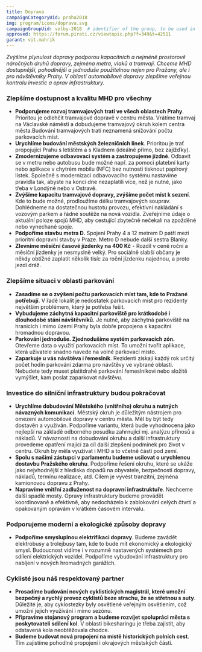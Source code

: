```yaml
---
title: Doprava
campaignCategoryUid: praha2018
img: program/icons/doprava.svg
campaignGroupUid: volby-2018  # identifier of the group, to be used in program point
approved: https://forum.pirati.cz/viewtopic.php?f=349&t=42511
garant: vit.mahrik 
---
```


*Zvýšíme plynulost dopravy podporou kapacitních a nejméně prostorově náročných
druhů dopravy, zejména metra, vlaků a tramvají. Chceme MHD dostupnější,
pohodlnější a jednoduše použitelnou nejen pro Pražany, ale i pro návštěvníky Prahy.
V oblasti automobilové dopravy zlepšíme veřejnou kontrolu investic a oprav
infrastruktury.*

### Zlepšíme dostupnost a kvalitu MHD pro všechny
* **Podporujeme rozvoj tramvajových tratí ve všech oblastech Prahy**. Prioritou je
odlehčit tramvajové dopravě v centru města. Vrátíme tramvaj na Václavské náměstí
a dobudujeme tramvajový okruh kolem centra města.Budování tramvajových tratí
neznamená snižování počtu parkovacích míst.
* **Urychlíme budování městských železničních linek**. Prioritou je trať propojující
Prahu s letištěm a s Kladnem (ideálně přímo, bez zajížďky).
* **Zmodernizujeme odbavovací systém a zastropujeme jízdné**. Odbavit se v metru
nebo autobusu bude možné např. za pomoci platební karty nebo aplikace v chytrém
mobilu (NFC) bez nutnosti tisknout papírový lístek. Společně s modernizací
odbavovacího systému nastavíme pravidla tak, abyste na konci dne nezaplatili více,
než je nutné, jako třeba v Londýně nebo v Ostravě.
* **Zvýšíme kapacitu tramvajové dopravy, zvýšíme počet míst k sezení**. Kde to
bude možné, prodloužíme délku tramvajových souprav. Dohlédneme na dostatečnou
hustotu provozu, efektivní nakládání s vozovým parkem a řádné soutěže na nová
vozidla. Zveřejníme údaje o aktuální poloze spojů MHD, aby cestující zbytečně
nečekali na zpožděné nebo vynechané spoje.
* **Podpoříme stavbu metra D.**
Spojení Prahy 4 a 12 metrem D patří mezi prioritní
dopravní stavby v Praze. Metro D nebude další sestra Blanky.
* **Zlevníme měsíční časové jízdenky na 400 Kč** - Rozdíl v ceně roční a měsíční
jízdenky je nesmyslně velký. Pro sociálně slabší občany je někdy obtížné zaplatit
několik tisíc za roční jízdenku najednou, a proto jezdí dráž.

### Zlepšíme situaci v oblasti parkování
* **Zasadíme se o zvýšení počtu parkovacích míst tam, kde to Pražané potřebují**.
V řadě lokalit je nedostatek parkovacích míst pro rezidenty největším problémem, který
je potřeba řešit.
* **Vybudujeme záchytná kapacitní parkoviště pro krátkodobé i dlouhodobé
stání návštěvníků.** Je nutné, aby záchytná parkoviště na hranicích i mimo území
Prahy byla dobře propojena s kapacitní hromadnou dopravou.
* **Parkování jednoduše. Zjednodušíme systém parkovacích zón.** Otevřeme data o
využití parkovacích míst. To umožní tvořit aplikace, která uživatele snadno navede
na volné parkovací místo.
* **Zaparkuje u vás návštěva i řemeslník**. Rezidenti získají každý rok určitý počet
hodin parkování zdarma pro návštěvy ve vybrané oblasti. Nebudete tedy muset platitdrahé parkování řemeslníkovi nebo složitě vymýšlet, kam poslat zaparkovat
návštěvu.

### Investice do silniční infrastruktury budou pokračovat
* **Urychlíme dobudování Městského (vnitřního) okruhu a nutných návazných
komunikací**. Městský okruh je důležitým nástrojem pro omezení automobilové
dopravy v centru města. Měl by být tedy dostavěn a využíván. Podpoříme variantu,
která bude vyhodnocena jako nejlepší na základě odborného posudku zahrnující mj.
analýzu přínosů a nákladů. V návaznosti na dobudování okruhu a další infrastruktury
provedeme opatření mající za cíl další zlepšení podmínek pro život v centru. Okruh
by měla využívat i MHD a to včetně částí pod zemí.
* **Spolu s našimi zástupci v parlamentu budeme usilovat o urychlenou dostavbu
Pražského okruhu**. Podpoříme řešení okruhu, které se ukáže jako nejvhodnější z
hlediska dopadů na obyvatele, bezpečnosti dopravy, nákladů, termínu realizace, atd.
Cílem je vyvést tranzitní, zejména kamionovou dopravu z Prahy.
* **Napravíme vnitřní zadluženost na dopravní infrastruktuře**. Nechceme
další spadlé mosty. Opravy infrastruktury budeme provádět koordinovaně a
efektivně, aby nedocházelo k zablokování celých čtvrtí a opakovaným opravám v
krátkém časovém intervalu.

### Podporujeme moderní a ekologické způsoby dopravy
* **Podpoříme smysluplnou elektrifikaci dopravy**. Budeme zavádět elektrobusy a
trolejbusy tam, kde to bude mít ekonomický a ekologický smysl. Budoucnost
vidíme i v rozumně nastavených systémech pro sdílení elektrických vozidel.
Podpoříme vybudování infrastruktury pro nabíjení v nových hromadných garážích.

### Cyklisté jsou náš respektovaný partner
* **Prosadíme budování nových cyklistických magistrál, které umožní bezpečný a
rychlý provoz cyklistů beze strachu, že se střetnou s auty**. Důležité je, aby
cyklostezky byly osvětlené veřejným osvětlením, což umožní jejich využívání i mimo
sezónu.
* **Připravíme stojanový program a budeme rozvíjet spolupráci města s
poskytovateli sdílení kol**. V oblasti bikesharingu je třeba zajistit, aby odstavená kola
neobtěžovala chodce.
* **Budeme budovat nová propojení na místě historických polních cest**. Tím
zajistíme pohodlné propojení i okrajových městských částí.
